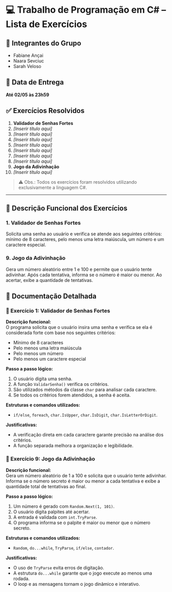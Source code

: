 # 💻 Trabalho de Programação em C# – Lista de Exercícios

## 👥 Integrantes do Grupo
- Fabiane Ançai  
- Naara Sevciuc  
- Sarah Veloso

## 📆 Data de Entrega
**Até 02/05 às 23h59**

## ✅ Exercícios Resolvidos
1. **Validador de Senhas Fortes**  
2. *[Inserir título aqui]*  
3. *[Inserir título aqui]*  
4. *[Inserir título aqui]*  
5. *[Inserir título aqui]*  
6. *[Inserir título aqui]*  
7. *[Inserir título aqui]*  
8. *[Inserir título aqui]*  
9. **Jogo da Adivinhação**  
10. *[Inserir título aqui]*  

> ⚠️ Obs.: Todos os exercícios foram resolvidos utilizando exclusivamente a linguagem C#.

---

## 📝 Descrição Funcional dos Exercícios

### 1. Validador de Senhas Fortes  
Solicita uma senha ao usuário e verifica se atende aos seguintes critérios: mínimo de 8 caracteres, pelo menos uma letra maiúscula, um número e um caractere especial.

### 9. Jogo da Adivinhação  
Gera um número aleatório entre 1 e 100 e permite que o usuário tente adivinhar. Após cada tentativa, informa se o número é maior ou menor. Ao acertar, exibe a quantidade de tentativas.


## 📘 Documentação Detalhada

### 🔐 Exercício 1: Validador de Senhas Fortes

**Descrição funcional:**  
O programa solicita que o usuário insira uma senha e verifica se ela é considerada forte com base nos seguintes critérios:  
- Mínimo de 8 caracteres  
- Pelo menos uma letra maiúscula  
- Pelo menos um número  
- Pelo menos um caractere especial

**Passo a passo lógico:**
1. O usuário digita uma senha.
2. A função `ValidarSenha()` verifica os critérios.
3. São utilizados métodos da classe `char` para analisar cada caractere.
4. Se todos os critérios forem atendidos, a senha é aceita.

**Estruturas e comandos utilizados:**
- `if/else`, `foreach`, `char.IsUpper`, `char.IsDigit`, `char.IsLetterOrDigit`.

**Justificativas:**
- A verificação direta em cada caractere garante precisão na análise dos critérios.
- A função separada melhora a organização e legibilidade.


### 🎯 Exercício 9: Jogo da Adivinhação

**Descrição funcional:**  
Gera um número aleatório de 1 a 100 e solicita que o usuário tente adivinhar. Informa se o número secreto é maior ou menor a cada tentativa e exibe a quantidade total de tentativas ao final.

**Passo a passo lógico:**
1. Um número é gerado com `Random.Next(1, 101)`.
2. O usuário digita palpites até acertar.
3. A entrada é validada com `int.TryParse`.
4. O programa informa se o palpite é maior ou menor que o número secreto.

**Estruturas e comandos utilizados:**
- `Random`, `do...while`, `TryParse`, `if/else`, `contador`.

**Justificativas:**
- O uso de `TryParse` evita erros de digitação.
- A estrutura `do...while` garante que o jogo execute ao menos uma rodada.
- O loop e as mensagens tornam o jogo dinâmico e interativo.

